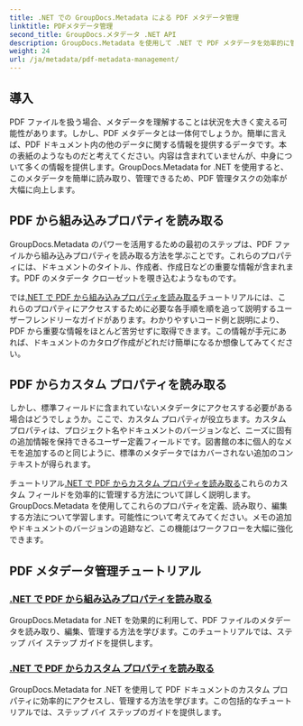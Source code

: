 ```yaml
---
title: .NET での GroupDocs.Metadata による PDF メタデータ管理
linktitle: PDFメタデータ管理
second_title: GroupDocs.メタデータ .NET API
description: GroupDocs.Metadata を使用して .NET で PDF メタデータを効率的に管理する方法を学びます。この包括的なガイドでは、メタデータの追加、編集、抽出から、.NET アプリケーションでのシームレスな実装のベスト プラクティスまで、あらゆる内容を網羅しています。
weight: 24
url: /ja/metadata/pdf-metadata-management/
---
```

## 導入

PDF ファイルを扱う場合、メタデータを理解することは状況を大きく変える可能性があります。しかし、PDF メタデータとは一体何でしょうか。簡単に言えば、PDF ドキュメント内の他のデータに関する情報を提供するデータです。本の表紙のようなものだと考えてください。内容は含まれていませんが、中身について多くの情報を提供します。GroupDocs.Metadata for .NET を使用すると、このメタデータを簡単に読み取り、管理できるため、PDF 管理タスクの効率が大幅に向上します。

## PDF から組み込みプロパティを読み取る

GroupDocs.Metadata のパワーを活用するための最初のステップは、PDF ファイルから組み込みプロパティを読み取る方法を学ぶことです。これらのプロパティには、ドキュメントのタイトル、作成者、作成日などの重要な情報が含まれます。PDF のメタデータ クローゼットを覗き込むようなものです。

では[.NET で PDF から組み込みプロパティを読み取る](./reading-built-in-properties-from-pdf/)チュートリアルには、これらのプロパティにアクセスするために必要な各手順を順を追って説明するユーザーフレンドリーなガイドがあります。わかりやすいコード例と説明により、PDF から重要な情報をほとんど苦労せずに取得できます。この情報が手元にあれば、ドキュメントのカタログ作成がどれだけ簡単になるか想像してみてください。

## PDF からカスタム プロパティを読み取る

しかし、標準フィールドに含まれていないメタデータにアクセスする必要がある場合はどうでしょうか。ここで、カスタム プロパティが役立ちます。カスタム プロパティは、プロジェクト名やドキュメントのバージョンなど、ニーズに固有の追加情報を保持できるユーザー定義フィールドです。図書館の本に個人的なメモを追加するのと同じように、標準のメタデータではカバーされない追加のコンテキストが得られます。

チュートリアル[.NET で PDF からカスタム プロパティを読み取る](./reading-custom-properties-from-pdf/)これらのカスタム フィールドを効率的に管理する方法について詳しく説明します。GroupDocs.Metadata を使用してこれらのプロパティを定義、読み取り、編集する方法について学習します。可能性について考えてみてください。メモの追加やドキュメントのバージョンの追跡など、この機能はワークフローを大幅に強化できます。

## PDF メタデータ管理チュートリアル
### [.NET で PDF から組み込みプロパティを読み取る](./reading-built-in-properties-from-pdf/)
GroupDocs.Metadata for .NET を効果的に利用して、PDF ファイルのメタデータを読み取り、編集、管理する方法を学びます。このチュートリアルでは、ステップ バイ ステップ ガイドを提供します。
### [.NET で PDF からカスタム プロパティを読み取る](./reading-custom-properties-from-pdf/)
GroupDocs.Metadata for .NET を使用して PDF ドキュメントのカスタム プロパティに効率的にアクセスし、管理する方法を学びます。この包括的なチュートリアルでは、ステップ バイ ステップのガイドを提供します。